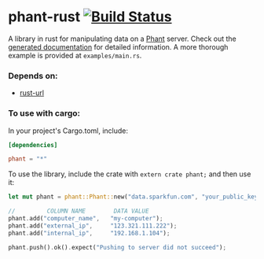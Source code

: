 phant-rust [![Build Status](https://travis-ci.org/freiguy1/phant-rust.svg?branch=master)](https://travis-ci.org/freiguy1/phant-rust)
==========

A library in rust for manipulating data on a [Phant](phant.io) server.  Check out the [generated documentation](http://www.rust-ci.org/freiguy1/phant-rust/doc/phant/) for detailed information.  A more thorough example is provided at `examples/main.rs`.

### Depends on:

- [rust-url](https://github.com/servo/rust-url)

### To use with cargo:

In your project's Cargo.toml, include:
```toml
[dependencies]

phant = "*"
```

To use the library, include the crate with `extern crate phant;` and then use it:

```rust
let mut phant = phant::Phant::new("data.sparkfun.com", "your_public_key", "your_private_key");

//         COLUMN NAME        DATA VALUE
phant.add("computer_name",   "my-computer");
phant.add("external_ip",     "123.321.111.222");
phant.add("internal_ip",     "192.168.1.104");

phant.push().ok().expect("Pushing to server did not succeed");
```
